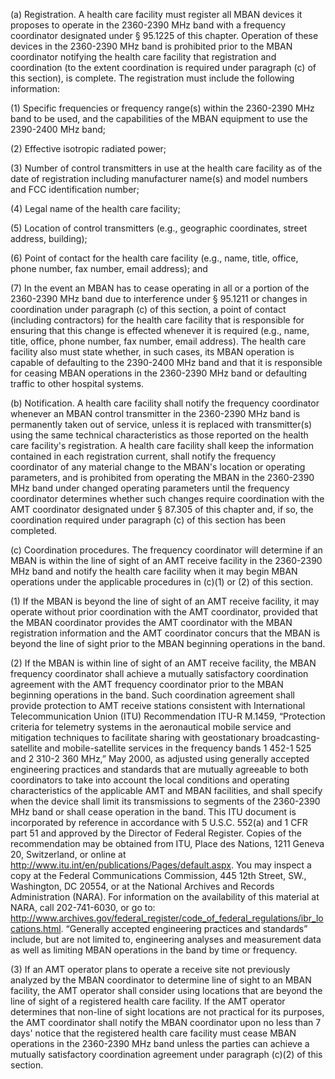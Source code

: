 (a) Registration. A health care facility must register all MBAN devices it proposes to operate in the 2360-2390 MHz band with a frequency coordinator designated under § 95.1225 of this chapter. Operation of these devices in the 2360-2390 MHz band is prohibited prior to the MBAN coordinator notifying the health care facility that registration and coordination (to the extent coordination is required under paragraph (c) of this section), is complete. The registration must include the following information:

(1) Specific frequencies or frequency range(s) within the 2360-2390 MHz band to be used, and the capabilities of the MBAN equipment to use the 2390-2400 MHz band;

(2) Effective isotropic radiated power;

(3) Number of control transmitters in use at the health care facility as of the date of registration including manufacturer name(s) and model numbers and FCC identification number;

(4) Legal name of the health care facility;

(5) Location of control transmitters (e.g., geographic coordinates, street address, building);

(6) Point of contact for the health care facility (e.g., name, title, office, phone number, fax number, email address); and

(7) In the event an MBAN has to cease operating in all or a portion of the 2360-2390 MHz band due to interference under § 95.1211 or changes in coordination under paragraph (c) of this section, a point of contact (including contractors) for the health care facility that is responsible for ensuring that this change is effected whenever it is required (e.g., name, title, office, phone number, fax number, email address). The health care facility also must state whether, in such cases, its MBAN operation is capable of defaulting to the 2390-2400 MHz band and that it is responsible for ceasing MBAN operations in the 2360-2390 MHz band or defaulting traffic to other hospital systems.

(b) Notification. A health care facility shall notify the frequency coordinator whenever an MBAN control transmitter in the 2360-2390 MHz band is permanently taken out of service, unless it is replaced with transmitter(s) using the same technical characteristics as those reported on the health care facility's registration. A health care facility shall keep the information contained in each registration current, shall notify the frequency coordinator of any material change to the MBAN's location or operating parameters, and is prohibited from operating the MBAN in the 2360-2390 MHz band under changed operating parameters until the frequency coordinator determines whether such changes require coordination with the AMT coordinator designated under § 87.305 of this chapter and, if so, the coordination required under paragraph (c) of this section has been completed.

(c) Coordination procedures. The frequency coordinator will determine if an MBAN is within the line of sight of an AMT receive facility in the 2360-2390 MHz band and notify the health care facility when it may begin MBAN operations under the applicable procedures in (c)(1) or (2) of this section.

(1) If the MBAN is beyond the line of sight of an AMT receive facility, it may operate without prior coordination with the AMT coordinator, provided that the MBAN coordinator provides the AMT coordinator with the MBAN registration information and the AMT coordinator concurs that the MBAN is beyond the line of sight prior to the MBAN beginning operations in the band.

(2) If the MBAN is within line of sight of an AMT receive facility, the MBAN frequency coordinator shall achieve a mutually satisfactory coordination agreement with the AMT frequency coordinator prior to the MBAN beginning operations in the band. Such coordination agreement shall provide protection to AMT receive stations consistent with International Telecommunication Union (ITU) Recommendation ITU-R M.1459, “Protection criteria for telemetry systems in the aeronautical mobile service and mitigation techniques to facilitate sharing with geostationary broadcasting-satellite and mobile-satellite services in the frequency bands 1 452-1 525 and 2 310-2 360 MHz,” May 2000, as adjusted using generally accepted engineering practices and standards that are mutually agreeable to both coordinators to take into account the local conditions and operating characteristics of the applicable AMT and MBAN facilities, and shall specify when the device shall limit its transmissions to segments of the 2360-2390 MHz band or shall cease operation in the band. This ITU document is incorporated by reference in accordance with 5 U.S.C. 552(a) and 1 CFR part 51 and approved by the Director of Federal Register. Copies of the recommendation may be obtained from ITU, Place des Nations, 1211 Geneva 20, Switzerland, or online at http://www.itu.int/en/publications/Pages/default.aspx. You may inspect a copy at the Federal Communications Commission, 445 12th Street, SW., Washington, DC 20554, or at the National Archives and Records Administration (NARA). For information on the availability of this material at NARA, call 202-741-6030, or go to: http://www.archives.gov/federal_register/code_of_federal_regulations/ibr_locations.html. “Generally accepted engineering practices and standards” include, but are not limited to, engineering analyses and measurement data as well as limiting MBAN operations in the band by time or frequency.

(3) If an AMT operator plans to operate a receive site not previously analyzed by the MBAN coordinator to determine line of sight to an MBAN facility, the AMT operator shall consider using locations that are beyond the line of sight of a registered health care facility. If the AMT operator determines that non-line of sight locations are not practical for its purposes, the AMT coordinator shall notify the MBAN coordinator upon no less than 7 days' notice that the registered health care facility must cease MBAN operations in the 2360-2390 MHz band unless the parties can achieve a mutually satisfactory coordination agreement under paragraph (c)(2) of this section.

